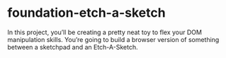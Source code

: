 # foundation-etch-a-sketch
In this project, you’ll be creating a pretty neat toy to flex your DOM manipulation skills. You’re going to build a browser version of something between a sketchpad and an Etch-A-Sketch.
